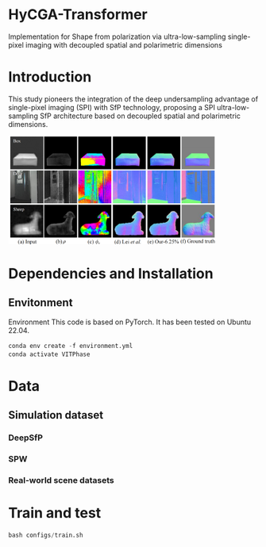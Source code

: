 # HyCGA-Transformer
Implementation for Shape from polarization via ultra-low-sampling single-pixel imaging with decoupled spatial and polarimetric dimensions

# Introduction
This study pioneers the integration of the deep undersampling advantage of single-pixel imaging (SPI) with SfP technology, proposing a SPI ultra-low-sampling SfP architecture based on decoupled spatial and polarimetric dimensions.

<img src="figures/material.png" height="220px"/> 

# Dependencies and Installation
## Envitonment
Environment This code is based on PyTorch. It has been tested on Ubuntu 22.04.

```python
conda env create -f environment.yml
conda activate VITPhase
```

# Data
## Simulation dataset
### DeepSfP
### SPW
### Real-world scene datasets
# Train and test
```python
bash configs/train.sh
```


